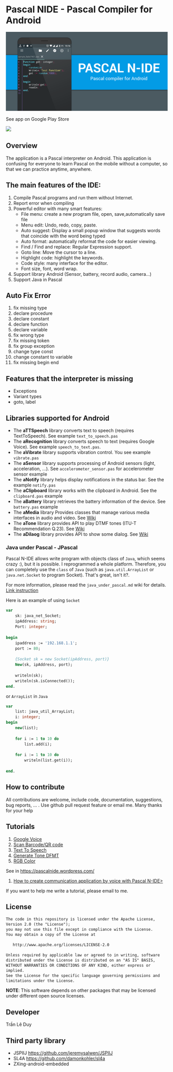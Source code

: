 # Pascal NIDE - Pascal Compiler for Android

![Wall](art/wall2.png)

See app on Google Play Store

<a href="https://play.google.com/store/apps/details?id=com.duy.pascal.compiler">
<img src="https://play.google.com/intl/en_us/badges/images/generic/en_badge_web_generic.png" width = 200/>
</a>

## Overview

The application is a Pascal interpreter on Android. This application is confusing for everyone to learn Pascal on the mobile without a computer, so that we can practice anytime, anywhere.

## The main features of the IDE:

  1. Compile Pascal programs and run them without Internet.
  2. Report error when compiling
  3. Powerful editor with many smart features: 
	    * File menu: create a new program file, open, save,automatically save file
	    * Menu edit: Undo, redo, copy, paste.
	    * Auto suggest: Display a small popup window that suggests words that coincide with the word being typed
	    * Auto format: automatically reformat the code for easier viewing.
	    * Find / Find and replace: Regular Expression support.
	    * Goto line: Move the cursor to a line.
	    * Highlight code: highlight the keywords.
	    * Code style: many interface for the editor.
	    * Font size, font, word wrap.
  4. Support library Android (Sensor, battery, record audio, camera...)
  5. Support Java in Pascal

## Auto Fix Error

1. fix missing type
2. declare procedure
3. declare constant
4. declare function
5. declare variable
6. fix wrong type
7. fix missing token
8. fix group exception
9. change type const
10. change constant to variable
11. fix missing begin end

## Features that the interpreter is missing

- Exceptions
- Variant types
- goto, label
	
## Libraries supported for Android

- The **aTTSpeech** library converts text to speech (requires TextToSpeech). See example `text_to_speech.pas`
- The **aRecognition** library converts speech to text (requires Google Voice). See example `speech_to_text.pas`.
- The **aVibrate** library supports vibration control. You see example `vibrate.pas`
- The **aSensor** library supports processing of Android sensors (light, acceleration, ...). See `accelerometer_sensor.pas` for accelerometer sensor example
- The **aNotify** library helps display notifications in the status bar. See the example `notify.pas`
- The **aClipboard** library works with the clipboard in Android. See the `clipboard.pas` example
- The **aBattery** library retrieves the battery information of the device. See `battery.pas` example
- The **aMedia** library Provides classes that manage various media interfaces in audio and video. See [Wiki](wiki/library_document/aMedia_library.md)
- The **aTone** library provides API to play DTMF tones (ITU-T Recommendation Q.23). See [Wiki](wiki/library_document/aTone_library.md)
- The **aDilaog** library provides API to show some dialog. See [Wiki](wiki/library_document/aAialog_library.md)

### Java under Pascal - JPascal

Pascal N-IDE allows write program with objects class of ``Java``, which seems crazy :), but it is possible. I reprogrammed a whole platform. Therefore, you can completely use the ``class`` of ``Java`` (such as ``java.util.ArrayList`` or ``java.net.Socket`` to program Socket). That's great, isn't it?.

For more information, please read the ``java_under_pascal.md`` wiki for details.
[Link instruction](wiki/java_under_pascal/create_new_object.md)

Here is an example of using ``Socket``

```pascal
var
    sk: java_net_Socket;
    ipAddress: string;
    Port: integer;

begin
    ipaddress := '192.168.1.1';
    port := 80;

    {Socket sk = new Socket(ipAddress, port)}
    New(sk, ipAddress, port);

    writeln(sk);
    writeln(sk.isConnected());
end.
```

or ``ArrayList`` in ``Java``

```pascal
var
    list: java_util_ArrayList;
    i: integer;
begin
    new(list);

    for i := 1 to 10 do
        list.add(i);

    for i := 1 to 10 do
        writeln(list.get(i));

end.
```

## How to contribute
All contributions are welcome, include code, documentation, suggestions, bug reports, ... . Use github pull request feature or email me. Many thanks for your help
## Tutorials

1. [Google Voice](wiki/tutorials/vi/google_voice/google_voice.md)
2. [Scan Barcode/QR code](wiki/tutorials/vi/google_voice/scan_bar_code.md)
3. [Text To Speech](wiki/tutorials/vi/google_voice/text_to_speech.md)
4. [Generate Tone DFMT](wiki/tutorials/vi/google_voice/how_to_make_dtmf_tone.md)
5. [RGB Color](wiki/tutorials/vi/color/color.md)

See in https://pascalnide.wordpress.com/
  1. <a href="https://pascalnide.wordpress.com/2017/05/01/tao-ung-dung-giao-tiep-bang-giong-noi-voi-pascal-n-ide/">How to create communication application by voice with Pascal N-IDE></a>

If you want to help me write a tutorial, please email to me.

## License
	The code in this repository is licensed under the Apache License, Version 2.0 (the "License");
	you may not use this file except in compliance with the License.
	You may obtain a copy of the License at

	   http://www.apache.org/licenses/LICENSE-2.0

	Unless required by applicable law or agreed to in writing, software
	distributed under the License is distributed on an "AS IS" BASIS,
	WITHOUT WARRANTIES OR CONDITIONS OF ANY KIND, either express or implied.
	See the License for the specific language governing permissions and
	limitations under the License.
**NOTE**: This software depends on other packages that may be licensed under different open source licenses.

## Developer
 Trần Lê Duy
 
## Third party library
   * JSPIIJ https://github.com/jeremysalwen/JSPIIJ
   * SL4A https://github.com/damonkohler/sl4a
   * ZXing-android-embedded
